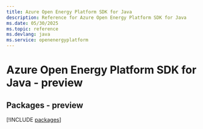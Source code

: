 ```yaml
---
title: Azure Open Energy Platform SDK for Java
description: Reference for Azure Open Energy Platform SDK for Java
ms.date: 05/30/2025
ms.topic: reference
ms.devlang: java
ms.service: openenergyplatform
---
```

# Azure Open Energy Platform SDK for Java - preview
## Packages - preview
[!INCLUDE [packages](open-energy-platform-index.md)]